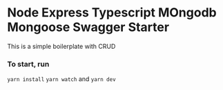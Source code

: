 # Node Express Typescript MOngodb Mongoose Swagger Starter

This is a simple boilerplate with CRUD

### To start, run

`yarn install` `yarn watch` and `yarn dev`
